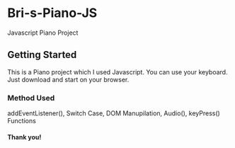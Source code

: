 # Bri-s-Piano-JS
Javascript Piano Project

## Getting Started
This is a Piano project which I used Javascript. You can use your keyboard. 
Just download and start on your browser.

### Method Used

addEventListener(), Switch Case, DOM Manupilation, Audio(), keyPress() Functions

#### Thank you!
